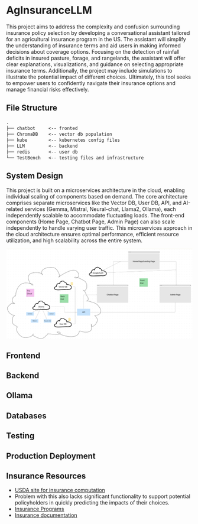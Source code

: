 # AgInsuranceLLM
This project aims to address the complexity and confusion surrounding insurance policy selection by developing a conversational assistant tailored for an agricultural insurance program in the US. The assistant will simplify the understanding of insurance terms and aid users in making informed decisions about coverage options. Focusing on the detection of rainfall deficits in insured pasture, forage, and rangelands, the assistant will offer clear explanations, visualizations, and guidance on selecting appropriate insurance terms. Additionally, the project may include simulations to illustrate the potential impact of different choices. Ultimately, this tool seeks to empower users to confidently navigate their insurance options and manage financial risks effectively.

## File Structure
```
.
├── chatbot     <-- fronted
├── ChromaDB    <-- vector db population
├── kube        <-- kubernetes config files
├── LLM         <-- backend
├── redis       <-- user db
└── TestBench   <-- testing files and infrastructure 
```

## System Design
This project is built on a microservices architecture in the cloud, enabling individual scaling of components based on demand. The core architecture comprises separate microservices like the Vector DB, User DB, API, and AI-related services (Gemma, Mistral, Neural-chat, Llama2, Ollama), each independently scalable to accommodate fluctuating loads. The front-end components (Home Page, Chatbot Page, Admin Page) can also scale independently to handle varying user traffic. This microservices approach in the cloud architecture ensures optimal performance, efficient resource utilization, and high scalability across the entire system. 

![System Architecture](./SystemDesign.png)

## Frontend

## Backend

## Ollama

## Databases

## Testing

## Production Deployment

## Insurance Resources  
- [USDA site for insurance computation](https://public-rma.fpac.usda.gov/apps/PRF#)
- Problem with this also lacks significant functionality to support potential policyholders in quickly predicting the impacts of their choices.
- [Insurance Programs](https://www.rma.usda.gov/en/Policy-and-Procedure/Insurance-Plans/Pasture-Rangeland-Forage)
- [Insurance documentation](https://www.rma.usda.gov/-/media/RMA/Handbooks/Coverage-Plans---18000/Rainfall-and-Vegetation-Index---18150/2024-18150-1-Rainfall-Index-Handbook.ashx?la=en)



